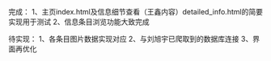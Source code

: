 完成：
1、主页index.html及信息细节查看（王鑫内容）detailed_info.html的简要实现用于测试
2、信息条目浏览功能大致完成

待实现：
1、各条目图片数据实现对应
2、与刘旭宇已爬取到的数据库连接
3、界面再优化
